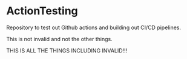 # ActionTesting
Repository to test out Github actions and building out CI/CD pipelines.

This is not invalid and not the other things.

THIS IS ALL THE THINGS INCLUDING INVALID!!!